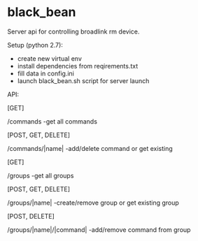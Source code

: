 # black_bean
Server api for controlling broadlink rm device.

Setup (python 2.7):
- create new virtual env
- install dependencies from reqirements.txt
- fill data in config.ini 
- launch black_bean.sh script for server launch 


API:

[GET]

/commands -get all commands

[POST, GET, DELETE]

/commands/|name| -add/delete command or get existing
  
[GET]

/groups -get all groups

[POST, GET, DELETE]

/groups/|name| -create/remove group or get existing group

[POST, DELETE]

/groups/|name|/|command| -add/remove command from group



